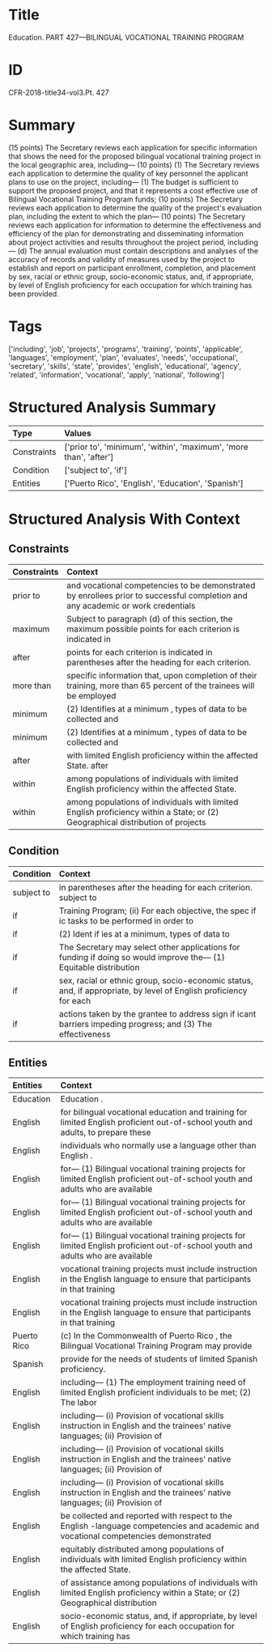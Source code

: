 # Title

 Education. PART 427—BILINGUAL VOCATIONAL TRAINING PROGRAM


# ID

 CFR-2018-title34-vol3.Pt. 427


# Summary

(15 points) The Secretary reviews each application for specific information that shows the need for the proposed bilingual vocational training project in the local geographic area, including&#8212;
(10 points) (1) The Secretary reviews each application to determine the quality of key personnel the applicant plans to use on the project, including&#8212;
(1) The budget is sufficient to support the proposed project, and that it represents a cost effective use of Bilingual Vocational Training Program funds;
(10 points) The Secretary reviews each application to determine the quality of the project's evaluation plan, including the extent to which the plan&#8212;
(10 points) The Secretary reviews each application for information to determine the effectiveness and efficiency of the plan for demonstrating and disseminating information about project activities and results throughout the project period, including&#8212;
(d) The annual evaluation must contain descriptions and analyses of the accuracy of records and validity of measures used by the project to establish and report on participant enrollment, completion, and placement by sex, racial or ethnic group, socio-economic status, and, if appropriate, by level of English proficiency for each occupation for which training has been provided.


# Tags

['including', 'job', 'projects', 'programs', 'training', 'points', 'applicable', 'languages', 'employment', 'plan', 'evaluates', 'needs', 'occupational', 'secretary', 'skills', 'state', 'provides', 'english', 'educational', 'agency', 'related', 'information', 'vocational', 'apply', 'national', 'following']


# Structured Analysis Summary

| Type        | Values                                                             |
|:------------|:-------------------------------------------------------------------|
| Constraints | ['prior to', 'minimum', 'within', 'maximum', 'more than', 'after'] |
| Condition   | ['subject to', 'if']                                               |
| Entities    | ['Puerto Rico', 'English', 'Education', 'Spanish']                 |


# Structured Analysis With Context

 


## Constraints

| Constraints   | Context                                                                                                                         |
|:--------------|:--------------------------------------------------------------------------------------------------------------------------------|
| prior to      | and vocational competencies to be demonstrated by enrollees prior to successful completion and any academic or work credentials |
| maximum       | Subject to paragraph (d) of this section, the maximum possible points for each criterion is indicated in                        |
| after         | points for each criterion is indicated in parentheses after  the heading for each criterion.                                    |
| more than     | specific information that, upon completion of their training, more than 65 percent of the trainees will be employed             |
| minimum       | (2) Identifies at a  minimum , types of data to be collected and                                                                |
| minimum       | (2) Identifies at a  minimum , types of data to be collected and                                                                |
| after         | with limited English proficiency within the affected State. after                                                               |
| within        | among populations of individuals with limited English proficiency within  the affected State.                                   |
| within        | among populations of individuals with limited English proficiency within a State; or (2) Geographical distribution of projects  |


## Condition

| Condition   | Context                                                                                                                 |
|:------------|:------------------------------------------------------------------------------------------------------------------------|
| subject to  | in parentheses after the heading for each criterion. subject to                                                         |
| if          | Training Program; (ii) For each objective, the spec if ic tasks to be performed in order to                             |
| if          | (2) Ident if ies at a minimum, types of data to                                                                         |
| if          | The Secretary may select other applications for funding if doing so would improve the&#8212; (1) Equitable distribution |
| if          | sex, racial or ethnic group, socio-economic status, and, if appropriate, by level of English proficiency for each       |
| if          | actions taken by the grantee to address sign if icant barriers impeding progress; and (3) The effectiveness             |


## Entities

| Entities    | Context                                                                                                                               |
|:------------|:--------------------------------------------------------------------------------------------------------------------------------------|
| Education   | Education .                                                                                                                           |
| English     | for bilingual vocational education and training for limited English proficient out-of-school youth and adults, to prepare these       |
| English     | individuals who normally use a language other than English .                                                                          |
| English     | for&#8212; (1) Bilingual vocational training projects for limited English proficient out-of-school youth and adults who are available |
| English     | for&#8212; (1) Bilingual vocational training projects for limited English proficient out-of-school youth and adults who are available |
| English     | for&#8212; (1) Bilingual vocational training projects for limited English proficient out-of-school youth and adults who are available |
| English     | vocational training projects must include instruction in the English language to ensure that participants in that training            |
| English     | vocational training projects must include instruction in the English language to ensure that participants in that training            |
| Puerto Rico | (c) In the Commonwealth of  Puerto Rico , the Bilingual Vocational Training Program may provide                                       |
| Spanish     | provide for the needs of students of limited Spanish  proficiency.                                                                    |
| English     | including&#8212; (1) The employment training need of limited English proficient individuals to be met; (2) The labor                  |
| English     | including&#8212; (i) Provision of vocational skills instruction in English and the trainees' native languages; (ii) Provision of      |
| English     | including&#8212; (i) Provision of vocational skills instruction in English and the trainees' native languages; (ii) Provision of      |
| English     | including&#8212; (i) Provision of vocational skills instruction in English and the trainees' native languages; (ii) Provision of      |
| English     | be collected and reported with respect to the English -language competencies and academic and vocational competencies demonstrated    |
| English     | equitably distributed among populations of individuals with limited English  proficiency within the affected State.                   |
| English     | of assistance among populations of individuals with limited English proficiency within a State; or (2) Geographical distribution      |
| English     | socio-economic status, and, if appropriate, by level of English proficiency for each occupation for which training has                |


